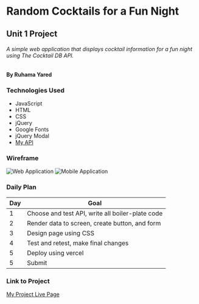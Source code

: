 # Random Cocktails for a Fun Night
## Unit 1 Project
###### A simple web application that displays cocktail information for a fun night using The Cocktail DB API.

#### By Ruhama Yared

### Technologies Used

- JavaScript
- HTML
- CSS
- jQuery
- Google Fonts
- jQuery Modal
- [My API](https://rapidapi.com/thecocktaildb/api/the-cocktail-db/)


### Wireframe

![Web Application](https://i.imgur.com/SJxmpxE.png)
![Mobile Application](https://i.imgur.com/34gUdqx.png)


### Daily Plan

| Day | Goal |
|-----|------|
| 1 | Choose and test API, write all boiler-plate code |
| 2 | Render data to screen, create button, and form |
| 3 | Design page using CSS |
| 4 | Test and retest, make final changes |
| 5 | Deploy using vercel |
| 5 | Submit |


### Link to Project
[My Project Live Page](https://unit1project.vercel.app/)
